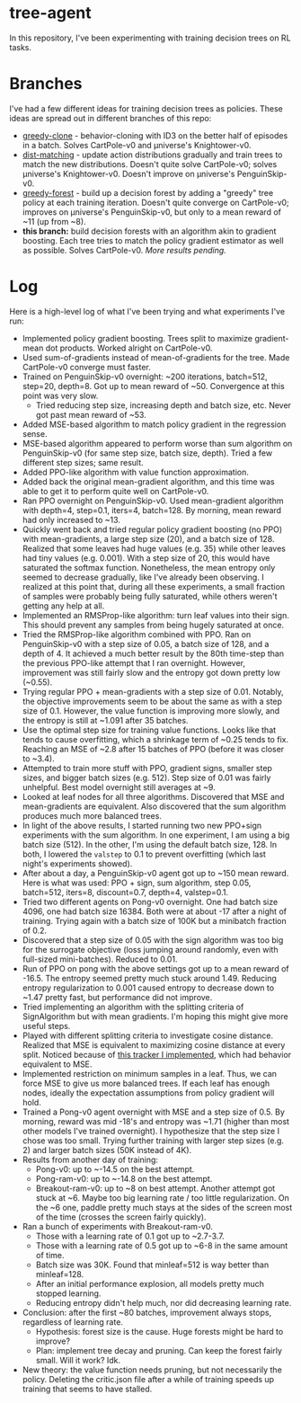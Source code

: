 # tree-agent

In this repository, I've been experimenting with training decision trees on RL tasks.

# Branches

I've had a few different ideas for training decision trees as policies. These ideas are spread out in different branches of this repo:

 * [greedy-clone](https://github.com/unixpickle/treeagent/tree/greedy-clone) - behavior-cloning with ID3 on the better half of episodes in a batch. Solves CartPole-v0 and µniverse's Knightower-v0.
 * [dist-matching](https://github.com/unixpickle/treeagent/tree/dist-matching) - update action distributions gradually and train trees to match the new distributions. Doesn't quite solve CartPole-v0; solves µniverse's Knightower-v0. Doesn't improve on µniverse's PenguinSkip-v0.
 * [greedy-forest](https://github.com/unixpickle/treeagent/tree/greedy-forest) - build up a decision forest by adding a "greedy" tree policy at each training iteration. Doesn't quite converge on CartPole-v0; improves on µniverse's PenguinSkip-v0, but only to a mean reward of ~11 (up from ~8).
 * **this branch:** build decision forests with an algorithm akin to gradient boosting. Each tree tries to match the policy gradient estimator as well as possible. Solves CartPole-v0. *More results pending.*

# Log

Here is a high-level log of what I've been trying and what experiments I've run:

 * Implemented policy gradient boosting. Trees split to maximize gradient-mean dot products. Worked alright on CartPole-v0.
 * Used sum-of-gradients instead of mean-of-gradients for the tree. Made CartPole-v0 converge must faster.
 * Trained on PenguinSkip-v0 overnight: ~200 iterations, batch=512, step=20, depth=8. Got up to mean reward of ~50. Convergence at this point was very slow.
   * Tried reducing step size, increasing depth and batch size, etc. Never got past mean reward of ~53.
 * Added MSE-based algorithm to match policy gradient in the regression sense.
 * MSE-based algorithm appeared to perform worse than sum algorithm on PenguinSkip-v0 (for same step size, batch size, depth). Tried a few different step sizes; same result.
 * Added PPO-like algorithm with value function approximation.
 * Added back the original mean-gradient algorithm, and this time was able to get it to perform quite well on CartPole-v0.
 * Ran PPO overnight on PenguinSkip-v0. Used mean-gradient algorithm with depth=4, step=0.1, iters=4, batch=128. By morning, mean reward had only increased to ~13.
 * Quickly went back and tried regular policy gradient boosting (no PPO) with mean-gradients, a large step size (20), and a batch size of 128. Realized that some leaves had huge values (e.g. 35) while other leaves had tiny values (e.g. 0.001). With a step size of 20, this would have saturated the softmax function. Nonetheless, the mean entropy only seemed to decrease gradually, like I've already been observing. I realized at this point that, during all these experiments, a small fraction of samples were probably being fully saturated, while others weren't getting any help at all.
 * Implemented an RMSProp-like algorithm: turn leaf values into their sign. This should prevent any samples from being hugely saturated at once.
 * Tried the RMSProp-like algorithm combined with PPO. Ran on PenguinSkip-v0 with a step size of 0.05, a batch size of 128, and a depth of 4. It achieved a much better result by the 80th time-step than the previous PPO-like attempt that I ran overnight. However, improvement was still fairly slow and the entropy got down pretty low (~0.55).
 * Trying regular PPO + mean-gradients with a step size of 0.01. Notably, the objective improvements seem to be about the same as with a step size of 0.1. However, the value function is improving more slowly, and the entropy is still at ~1.091 after 35 batches.
 * Use the optimal step size for training value functions. Looks like that tends to cause overfitting, which a shrinkage term of ~0.25 tends to fix. Reaching an MSE of ~2.8 after 15 batches of PPO (before it was closer to ~3.4).
 * Attempted to train more stuff with PPO, gradient signs, smaller step sizes, and bigger batch sizes (e.g. 512). Step size of 0.01 was fairly unhelpful. Best model overnight still averages at ~9.
 * Looked at leaf nodes for all three algorithms. Discovered that MSE and mean-gradients are equivalent. Also discovered that the sum algorithm produces much more balanced trees.
 * In light of the above results, I started running two new PPO+sign experiments with the sum algorithm. In one experiment, I am using a big batch size (512). In the other, I'm using the default batch size, 128. In both, I lowered the `valstep` to 0.1 to prevent overfitting (which last night's experiments showed).
 * After about a day, a PenguinSkip-v0 agent got up to ~150 mean reward. Here is what was used: PPO + sign, sum algorithm, step 0.05, batch=512, iters=8, discount=0.7, depth=4, valstep=0.1.
 * Tried two different agents on Pong-v0 overnight. One had batch size 4096, one had batch size 16384. Both were at about -17 after a night of training. Trying again with a batch size of 100K but a minibatch fraction of 0.2.
 * Discovered that a step size of 0.05 with the sign algorithm was too big for the surrogate objective (loss jumping around randomly, even with full-sized mini-batches). Reduced to 0.01.
 * Run of PPO on pong with the above settings got up to a mean reward of -16.5. The entropy seemed pretty much stuck around 1.49. Reducing entropy regularization to 0.001 caused entropy to decrease down to ~1.47 pretty fast, but performance did not improve.
 * Tried implementing an algorithm with the splitting criteria of SignAlgorithm but with mean gradients. I'm hoping this might give more useful steps.
 * Played with different splitting criteria to investigate cosine distance. Realized that MSE is equivalent to maximizing cosine distance at every split. Noticed because of [this tracker I implemented](https://gist.github.com/unixpickle/2e3a4358c1c9565466198b7a410ab82f), which had behavior equivalent to MSE.
 * Implemented restriction on minimum samples in a leaf. Thus, we can force MSE to give us more balanced trees. If each leaf has enough nodes, ideally the expectation assumptions from policy gradient will hold.
 * Trained a Pong-v0 agent overnight with MSE and a step size of 0.5. By morning, reward was mid -18's and entropy was ~1.71 (higher than most other models I've trained overnight). I hypothesize that the step size I chose was too small. Trying further training with larger step sizes (e.g. 2) and larger batch sizes (50K instead of 4K).
 * Results from another day of training:
   * Pong-v0: up to ~-14.5 on the best attempt.
   * Pong-ram-v0: up to ~-14.8 on the best attempt.
   * Breakout-ram-v0: up to ~8 on best attempt. Another attempt got stuck at ~6. Maybe too big learning rate / too little regularization. On the ~6 one, paddle pretty much stays at the sides of the screen most of the time (crosses the screen fairly quickly).
 * Ran a bunch of experiments with Breakout-ram-v0.
   * Those with a learning rate of 0.1 got up to ~2.7-3.7.
   * Those with a learning rate of 0.5 got up to ~6-8 in the same amount of time.
   * Batch size was 30K. Found that minleaf=512 is way better than minleaf=128.
   * After an initial performance explosion, all models pretty much stopped learning.
   * Reducing entropy didn't help much, nor did decreasing learning rate.
 * Conclusion: after the first ~80 batches, improvement always stops, regardless of learning rate.
   * Hypothesis: forest size is the cause. Huge forests might be hard to improve?
   * Plan: implement tree decay and pruning. Can keep the forest fairly small. Will it work? Idk.
 * New theory: the value function needs pruning, but not necessarily the policy. Deleting the critic.json file after a while of training speeds up training that seems to have stalled.
